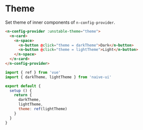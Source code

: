 # Theme

Set theme of inner components of `n-config-provider`.

```html
<n-config-provider :unstable-theme="theme">
  <n-card>
    <n-space>
      <n-button @click="theme = darkTheme">Dark</n-button>
      <n-button @click="theme = lightTheme">Light</n-button>
    </n-space>
  </n-card>
</n-config-provider>
```

```js
import { ref } from 'vue'
import { darkTheme, lightTheme } from 'naive-ui'

export default {
  setup () {
    return {
      darkTheme,
      lightTheme,
      theme: ref(lightTheme)
    }
  }
}
```
